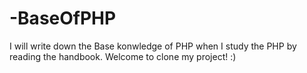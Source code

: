 # -BaseOfPHP
I will write down the Base konwledge of PHP when I study the PHP by reading the handbook.
Welcome to clone my project! 
:)
